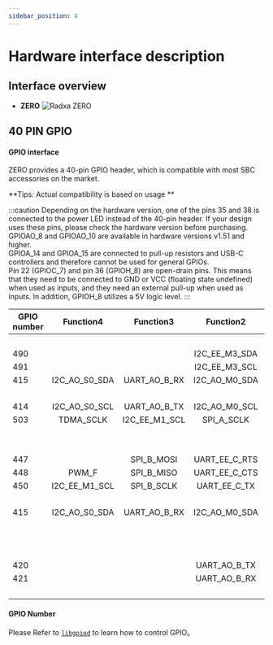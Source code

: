 ```yaml
---
sidebar_position: 4
---
```


# Hardware interface description

## Interface overview

- **ZERO**
  ![Radxa ZERO](/img/zero/zero/Zero_ports.webp)

## 40 PIN GPIO

#### GPIO interface

ZERO provides a 40-pin GPIO header, which is compatible with most SBC accessories on the market.

**Tips: Actual compatibility is based on usage **

<div className='gpio_style'>

:::caution
Depending on the hardware version, one of the pins 35 and 38 is connected to the power LED instead of the 40-pin header. If your design uses these pins, please check the hardware version before purchasing.  
GPIOAO_8 and GPIOAO_10 are available in hardware versions v1.51 and higher.  
GPIOA_14 and GPIOA_15 are connected to pull-up resistors and USB-C controllers and therefore cannot be used for general GPIOs.  
Pin 22 (GPIOC_7) and pin 36 (GPIOH_8) are open-drain pins. This means that they need to be connected to GND or VCC (floating state undefined) when used as inputs, and they need an external pull-up when used as inputs. In addition, GPIOH_8 utilizes a 5V logic level.
:::

| GPIO number |  Function4   |    Function3    |  Function2   | Function1 |               Pin#               |              Pin#               | Function1 |                 Function2                 |  Function3  |  Function4  | GPIO number |
| ----------- | :----------: | :-------------: | :----------: | :-------: | :------------------------------: | :-----------------------------: | :-------: | :---------------------------------------: |  :-------:  | :---------: | ----------- |
|             |              |                 |              |   +3.3V   | <div className='yellow'>1</div>  |  <div className='red'>2</div>   |   +5.0V   |                                           |             |             |             |
| 490         |              |                 |I2C_EE_M3_SDA | GPIOA_14  |  <div className='green'>3</div>  |  <div className='red'>4</div>   |   +5.0V   |                                           |             |             |             |
| 491         |              |                 |I2C_EE_M3_SCL | GPIOA_15  |  <div className='green'>5</div>  | <div className='black'>6</div>  |    GND    |                                           |             |             |             |
| 415         |I2C_AO_S0_SDA |  UART_AO_B_RX   |I2C_AO_M0_SDA | GPIOAO_3  |  <div className='green'>7</div>  | <div className='green'>8</div>  | GPIOAO_0  |<div className='orange'>UART_AO_A_TXD</div>|             |             | 412         |
|             |              |                 |              |    GND    |  <div className='black'>9</div>  | <div className='green'>10</div> | GPIOAO_1  |<div className='orange'>UART_AO_A_RXD</div>|             |             | 413         |
| 414         |I2C_AO_S0_SCL |  UART_AO_B_TX   |I2C_AO_M0_SCL | GPIOAO_2  | <div className='green'>11</div>  | <div className='green'>12</div> |  GPIOX_9  |                SPI_A_MISO                 |   TDMA_D0   |             | 501         |
| 503         |  TDMA_SCLK   |  I2C_EE_M1_SCL  |  SPI_A_SCLK  | GPIOX_11  | <div className='green'>13</div>  | <div className='black'>14</div> |    GND    |                                           |             |             |             |
|             |              |                 |              |SARADC_CH1 | <div className='green'>15</div>  | <div className='green'>16</div> | GPIOX_10  |                 SPI_A_SS0                 |I2C_EE_M1_SDA|   TDMA_FS   | 502         |
|             |              |                 |              |   +3.3V   | <div className='yellow'>17</div> | <div className='green'>18</div> |  GPIOX_8  |                SPI_A_MOSI                 |    PWM_C    |   TDMA_D1   | 500         |
| 447         |              |   SPI_B_MOSI    |UART_EE_C_RTS |  GPIOH_4  | <div className='green'>19</div>  | <div className='black'>20</div> |    GND    |                                           |             |             |             |
| 448         |    PWM_F     |   SPI_B_MISO    |UART_EE_C_CTS |  GPIOH_5  | <div className='green'>21</div>  | <div className='green'>22</div> |  GPIOC_7  |                                           |             |             | 475         |
| 450         |I2C_EE_M1_SCL |   SPI_B_SCLK    |UART_EE_C_TX  |  GPIOH_7  | <div className='green'>23</div>  | <div className='green'>24</div> |  GPIOH_6  |               UART_EE_C_RX                |  SPI_B_SS0  |I2C_EE_M1_SDA| 449         |
|             |              |                 |              |    GND    | <div className='black'>25</div>  | <div className='green'>26</div> |SARADC_CH2 |                                           |             |             |             |
| 415         |I2C_AO_S0_SDA |  UART_AO_B_RX   |I2C_AO_M0_SDA | GPIOAO_3  |  <div className='blue'>27</div>  | <div className='blue'>28</div>  | GPIOAO_2  |               I2C_AO_M0_SCL               |UART_AO_B_TX |I2C_AO_S0_SCL| 414         |
|             |              |                 |              |    NC     | <div className='green'>29</div>  | <div className='black'>30</div> |    GND    |                                           |             |             |             |
|             |              |                 |              |    NC     | <div className='green'>31</div>  | <div className='green'>32</div> | GPIOAO_4  |                  PWMAO_C                  |             |             | 416         |
|             |              |                 |              |    NC     | <div className='green'>33</div>  | <div className='black'>34</div> |    GND    |                                           |             |             |             |
| 420         |              |                 | UART_AO_B_TX | GPIOAO_8  | <div className='green'>35</div>  | <div className='green'>36</div> |  GPIOH_8  |                                           |             |             | 451         |
| 421         |              |                 | UART_AO_B_RX | GPIOAO_9  | <div className='green'>37</div>  | <div className='green'>38</div> | GPIOAO_10 |                  PWMAO_D                  |             |             | 422         |
|             |              |                 |              |    GND    | <div className='black'>39</div>  | <div className='green'>40</div> | GPIOAO_11 |                  PWMAO_A                  |             |             | 423         |

</div>

#### GPIO Number

Please Refer to [`libgpiod`](/radxa-os/development/libgpiod.md) to learn how to control GPIO。
